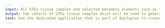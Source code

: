 ```yaml
---
input: All GTEx tissue samples and selected metadata elements such as tissue type and age
output: Two cohorts of GTEx tissue samples which will be used to generate a signature
task: Use the dedicated application that is part of BioJupies to create a collection of signatures for young vs old tissues across all GTEx tissues
---
```

